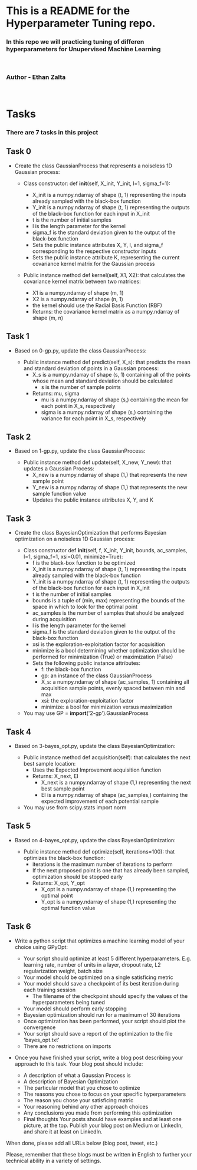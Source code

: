 # This is a README for the Hyperparameter Tuning repo.

### In this repo we will practicing tuning of differen hyperparameters for Unupervised Machine Learning
<br>

### Author - Ethan Zalta
<br>


# Tasks
### There are 7 tasks in this project

## Task 0
* Create the class GaussianProcess that represents a noiseless 1D Gaussian process:

    * Class constructor: def __init__(self, X_init, Y_init, l=1, sigma_f=1):

        * X_init is a numpy.ndarray of shape (t, 1) representing the inputs already sampled with the black-box function
        * Y_init is a numpy.ndarray of shape (t, 1) representing the outputs of the black-box function for each input in X_init
        * t is the number of initial samples
        * l is the length parameter for the kernel
        * sigma_f is the standard deviation given to the output of the black-box function
        * Sets the public instance attributes X, Y, l, and sigma_f corresponding to the respective constructor inputs
        * Sets the public instance attribute K, representing the current covariance kernel matrix for the Gaussian process

    * Public instance method def kernel(self, X1, X2): that calculates the covariance kernel matrix between two matrices:

        * X1 is a numpy.ndarray of shape (m, 1)
        * X2 is a numpy.ndarray of shape (n, 1)
        * the kernel should use the Radial Basis Function (RBF)
        * Returns: the covariance kernel matrix as a numpy.ndarray of shape (m, n)

## Task 1
* Based on 0-gp.py, update the class GaussianProcess:

    * Public instance method def predict(self, X_s): that predicts the mean and standard deviation of points in a Gaussian process:
        * X_s is a numpy.ndarray of shape (s, 1) containing all of the points whose mean and standard deviation should be calculated
            * s is the number of sample points
        * Returns: mu, sigma
            * mu is a numpy.ndarray of shape (s,) containing the mean for each point in X_s, respectively
            * sigma is a numpy.ndarray of shape (s,) containing the variance for each point in X_s, respectively

## Task 2
* Based on 1-gp.py, update the class GaussianProcess:

    * Public instance method def update(self, X_new, Y_new): that updates a Gaussian Process:
        * X_new is a numpy.ndarray of shape (1,) that represents the new sample point
        * Y_new is a numpy.ndarray of shape (1,) that represents the new sample function value
        * Updates the public instance attributes X, Y, and K

## Task 3
* Create the class BayesianOptimization that performs Bayesian optimization on a noiseless 1D Gaussian process:

    * Class constructor def __init__(self, f, X_init, Y_init, bounds, ac_samples, l=1, sigma_f=1, xsi=0.01, minimize=True):
        * f is the black-box function to be optimized
        * X_init is a numpy.ndarray of shape (t, 1) representing the inputs already sampled with the black-box function
        * Y_init is a numpy.ndarray of shape (t, 1) representing the outputs of the black-box function for each input in X_init
        * t is the number of initial samples
        * bounds is a tuple of (min, max) representing the bounds of the space in which to look for the optimal point
        * ac_samples is the number of samples that should be analyzed during acquisition
        * l is the length parameter for the kernel
        * sigma_f is the standard deviation given to the output of the black-box function
        * xsi is the exploration-exploitation factor for acquisition
        * minimize is a bool determining whether optimization should be performed for minimization (True) or maximization (False)
        * Sets the following public instance attributes:
            * f: the black-box function
            * gp: an instance of the class GaussianProcess
            * X_s: a numpy.ndarray of shape (ac_samples, 1) containing all acquisition sample points, evenly spaced between min and max
            * xsi: the exploration-exploitation factor
            * minimize: a bool for minimization versus maximization
    * You may use GP = __import__('2-gp').GaussianProcess

## Task 4
* Based on 3-bayes_opt.py, update the class BayesianOptimization:

    * Public instance method def acquisition(self): that calculates the next best sample location:
        * Uses the Expected Improvement acquisition function
        * Returns: X_next, EI
            * X_next is a numpy.ndarray of shape (1,) representing the next best sample point
            * EI is a numpy.ndarray of shape (ac_samples,) containing the expected improvement of each potential sample
    * You may use from scipy.stats import norm

## Task 5
* Based on 4-bayes_opt.py, update the class BayesianOptimization:

    * Public instance method def optimize(self, iterations=100): that optimizes the black-box function:
        * iterations is the maximum number of iterations to perform
        * If the next proposed point is one that has already been sampled, optimization should be stopped early
        * Returns: X_opt, Y_opt
            * X_opt is a numpy.ndarray of shape (1,) representing the optimal point
            * Y_opt is a numpy.ndarray of shape (1,) representing the optimal function value

## Task 6
* Write a python script that optimizes a machine learning model of your choice using GPyOpt:

    * Your script should optimize at least 5 different hyperparameters. E.g. learning rate, number of units in a layer, dropout rate, L2 regularization weight, batch size
    * Your model should be optimized on a single satisficing metric
    * Your model should save a checkpoint of its best iteration during each training session
        * The filename of the checkpoint should specify the values of the hyperparameters being tuned
    * Your model should perform early stopping
    * Bayesian optimization should run for a maximum of 30 iterations
    * Once optimization has been performed, your script should plot the convergence
    * Your script should save a report of the optimization to the file 'bayes_opt.txt'
    * There are no restrictions on imports
* Once you have finished your script, write a blog post describing your approach to this task. Your blog post should include:

    * A description of what a Gaussian Process is
    * A description of Bayesian Optimization
    * The particular model that you chose to optimize
    * The reasons you chose to focus on your specific hyperparameters
    * The reason you chose your satisficing matric
    * Your reasoning behind any other approach choices
    * Any conclusions you made from performing this optimization
    * Final thoughts
Your posts should have examples and at least one picture, at the top. Publish your blog post on Medium or LinkedIn, and share it at least on LinkedIn.

When done, please add all URLs below (blog post, tweet, etc.)

Please, remember that these blogs must be written in English to further your technical ability in a variety of settings.

